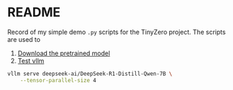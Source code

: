 # README

Record of my simple demo `.py` scripts for the TinyZero project. The scripts are used to

1. [Download the pretrained model](./download_model.py)
2. [Test vllm](./openai_demo.py)

```bash
vllm serve deepseek-ai/DeepSeek-R1-Distill-Qwen-7B \
    --tensor-parallel-size 4
```
